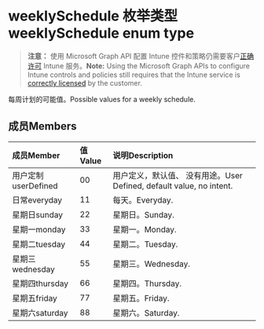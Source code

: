 # <a name="weeklyschedule-enum-type"></a><span data-ttu-id="93c27-101">weeklySchedule 枚举类型</span><span class="sxs-lookup"><span data-stu-id="93c27-101">weeklySchedule enum type</span></span>

> <span data-ttu-id="93c27-102">**注意：** 使用 Microsoft Graph API 配置 Intune 控件和策略仍需要客户[正确许可](https://go.microsoft.com/fwlink/?linkid=839381) Intune 服务。</span><span class="sxs-lookup"><span data-stu-id="93c27-102">**Note:** Using the Microsoft Graph APIs to configure Intune controls and policies still requires that the Intune service is [correctly licensed](https://go.microsoft.com/fwlink/?linkid=839381) by the customer.</span></span>

<span data-ttu-id="93c27-103">每周计划的可能值。</span><span class="sxs-lookup"><span data-stu-id="93c27-103">Possible values for a weekly schedule.</span></span>
## <a name="members"></a><span data-ttu-id="93c27-104">成员</span><span class="sxs-lookup"><span data-stu-id="93c27-104">Members</span></span>
|<span data-ttu-id="93c27-105">成员</span><span class="sxs-lookup"><span data-stu-id="93c27-105">Member</span></span>|<span data-ttu-id="93c27-106">值</span><span class="sxs-lookup"><span data-stu-id="93c27-106">Value</span></span>|<span data-ttu-id="93c27-107">说明</span><span class="sxs-lookup"><span data-stu-id="93c27-107">Description</span></span>|
|:---|:---|:---|
|<span data-ttu-id="93c27-108">用户定制</span><span class="sxs-lookup"><span data-stu-id="93c27-108">userDefined</span></span>|<span data-ttu-id="93c27-109">0</span><span class="sxs-lookup"><span data-stu-id="93c27-109">0</span></span>|<span data-ttu-id="93c27-110">用户定义，默认值、 没有用途。</span><span class="sxs-lookup"><span data-stu-id="93c27-110">User Defined, default value, no intent.</span></span>|
|<span data-ttu-id="93c27-111">日常</span><span class="sxs-lookup"><span data-stu-id="93c27-111">everyday</span></span>|<span data-ttu-id="93c27-112">1</span><span class="sxs-lookup"><span data-stu-id="93c27-112">1</span></span>|<span data-ttu-id="93c27-113">每天。</span><span class="sxs-lookup"><span data-stu-id="93c27-113">Everyday.</span></span>|
|<span data-ttu-id="93c27-114">星期日</span><span class="sxs-lookup"><span data-stu-id="93c27-114">sunday</span></span>|<span data-ttu-id="93c27-115">2</span><span class="sxs-lookup"><span data-stu-id="93c27-115">2</span></span>|<span data-ttu-id="93c27-116">星期日。</span><span class="sxs-lookup"><span data-stu-id="93c27-116">Sunday.</span></span>|
|<span data-ttu-id="93c27-117">星期一</span><span class="sxs-lookup"><span data-stu-id="93c27-117">monday</span></span>|<span data-ttu-id="93c27-118">3</span><span class="sxs-lookup"><span data-stu-id="93c27-118">3</span></span>|<span data-ttu-id="93c27-119">星期一。</span><span class="sxs-lookup"><span data-stu-id="93c27-119">Monday.</span></span>|
|<span data-ttu-id="93c27-120">星期二</span><span class="sxs-lookup"><span data-stu-id="93c27-120">tuesday</span></span>|<span data-ttu-id="93c27-121">4</span><span class="sxs-lookup"><span data-stu-id="93c27-121">4</span></span>|<span data-ttu-id="93c27-122">星期二。</span><span class="sxs-lookup"><span data-stu-id="93c27-122">Tuesday.</span></span>|
|<span data-ttu-id="93c27-123">星期三</span><span class="sxs-lookup"><span data-stu-id="93c27-123">wednesday</span></span>|<span data-ttu-id="93c27-124">5</span><span class="sxs-lookup"><span data-stu-id="93c27-124">5</span></span>|<span data-ttu-id="93c27-125">星期三。</span><span class="sxs-lookup"><span data-stu-id="93c27-125">Wednesday.</span></span>|
|<span data-ttu-id="93c27-126">星期四</span><span class="sxs-lookup"><span data-stu-id="93c27-126">thursday</span></span>|<span data-ttu-id="93c27-127">6</span><span class="sxs-lookup"><span data-stu-id="93c27-127">6</span></span>|<span data-ttu-id="93c27-128">星期四。</span><span class="sxs-lookup"><span data-stu-id="93c27-128">Thursday.</span></span>|
|<span data-ttu-id="93c27-129">星期五</span><span class="sxs-lookup"><span data-stu-id="93c27-129">friday</span></span>|<span data-ttu-id="93c27-130">7</span><span class="sxs-lookup"><span data-stu-id="93c27-130">7</span></span>|<span data-ttu-id="93c27-131">星期五。</span><span class="sxs-lookup"><span data-stu-id="93c27-131">Friday.</span></span>|
|<span data-ttu-id="93c27-132">星期六</span><span class="sxs-lookup"><span data-stu-id="93c27-132">saturday</span></span>|<span data-ttu-id="93c27-133">8</span><span class="sxs-lookup"><span data-stu-id="93c27-133">8</span></span>|<span data-ttu-id="93c27-134">星期六。</span><span class="sxs-lookup"><span data-stu-id="93c27-134">Saturday.</span></span>|



